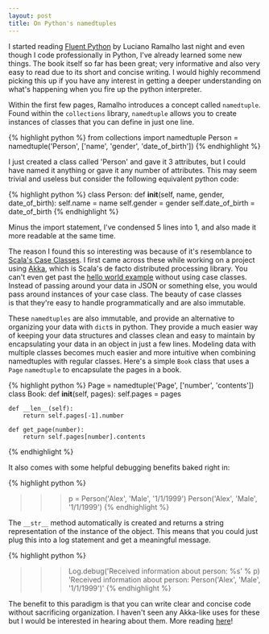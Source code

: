 ```yaml
---
layout: post
title: On Python's namedtuples
---
```


I started reading <a href="http://www.amazon.com/Fluent-Python-Luciano-Ramalho/dp/1491946008" target="_blank">Fluent Python</a> by Luciano Ramalho last night and even though I code professionally in Python, I've already learned some new things. The book itself so far has been great; very informative and also very easy to read due to its short and concise writing. I would highly recommend picking this up if you have any interest in getting a deeper understanding on what's happening when you fire up the python interpreter.

Within the first few pages, Ramalho introduces a concept called <code>namedtuple</code>. Found within the <code>collections</code> library, <code>namedtuple</code> allows you to create instances of classes that you can define in just one line.

{% highlight python %}
from collections import namedtuple
Person = namedtuple('Person', ['name', 'gender', 'date_of_birth'])
{% endhighlight %}

I just created a class called 'Person' and gave it 3 attributes, but I could have named it anything or gave it any number of attributes. This may seem trivial and useless but consider the following equivalent python code:

{% highlight python %}
class Person:
    def __init__(self, name, gender, date_of_birth):
        self.name = name
        self.gender = gender
        self.date_of_birth = date_of_birth
{% endhighlight %}

Minus the import statement, I've condensed 5 lines into 1, and also made it more readable at the same time.

The reason I found this so interesting was because of it's resemblance to <a href="http://www.scala-lang.org/old/node/107" target="_blank">Scala's Case Classes</a>. I first came across these while working on a project using <a href="http://akka.io/" target="_blank">Akka</a>, which is Scala's de facto distributed processing library. You can't even get past the <a href="http://www.typesafe.com/activator/template/hello-akka" target="_blank">hello world example</a> without using case classes. Instead of passing around your data in JSON or something else, you would pass around instances of your case class. The beauty of case classes is that they're easy to handle programmatically and are also immutable.

These `namedtuples` are also immutable, and provide an alternative to organizing your data with `dict`s in python. They provide a much easier way of keeping your data structures and classes clean and easy to maintain by encapsulating your data in an object in just a few lines. Modeling data with multiple classes becomes much easier and more intuitive when combining namedtuples with regular classes. Here's a simple `Book` class that uses a `Page` `namedtuple` to encapsulate the pages in a book.

{% highlight python %}
Page = namedtuple('Page', ['number', 'contents'])
class Book:
    def __init__(self, pages):
        self.pages = pages

    def __len__(self):
        return self.pages[-1].number

    def get_page(number):
        return self.pages[number].contents
{% endhighlight %}

It also comes with some helpful debugging benefits baked right in:

{% highlight python %}
>>> p = Person('Alex', 'Male', '1/1/1999')
 Person('Alex', 'Male', '1/1/1999')
{% endhighlight %}

The `__str__` method automatically is created and returns a string representation of the instance of the object. This means that you could just plug this into a log statement and get a meaningful message.

{% highlight python %}
>>> Log.debug('Received information about person: %s' % p)
 'Received information about person: Person('Alex', 'Male', '1/1/1999')'
{% endhighlight %}

The benefit to this paradigm is that you can write clear and concise code without sacrificing organization. I haven't seen any Akka-like uses for these but I would be interested in hearing about them.
More reading <a href="https://docs.python.org/2/library/collections.html#collections.namedtuple">here</a>!
